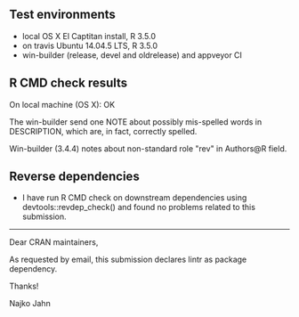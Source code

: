 
## Test environments

* local OS X El Captitan install, R 3.5.0
* on travis Ubuntu 14.04.5 LTS, R 3.5.0
* win-builder (release, devel and oldrelease) and appveyor CI

## R CMD check results

On local machine (OS X): OK

The win-builder send one NOTE about possibly mis-spelled words in DESCRIPTION,
which are, in fact, correctly spelled.

Win-builder (3.4.4) notes about non-standard role "rev" in Authors@R field.

## Reverse dependencies

* I have run R CMD check on downstream dependencies using devtools::revdep_check()
and found no problems related to this submission.

---

Dear CRAN maintainers, 

As requested by email, this submission declares lintr as package dependency.

Thanks!

Najko Jahn
